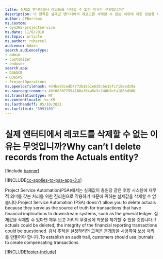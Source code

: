 ```yaml
---
title: 실제값 엔터티에서 레코드를 삭제할 수 없는 이유는 무엇입니까?
description: 이 항목은 실제값 엔터티에서 레코드를 삭제할 수 없는 이유에 대한 정보를 제공합니다.
author: JPBurrows
ms.custom:
- dyn365-projectservice
ms.date: 11/6/2018
ms.topic: article
ms.author: ruhercul
audience: Admin
search.audienceType:
- admin
- customizer
- enduser
search.app:
- D365CE
- D365PS
- ProjectOperations
ms.openlocfilehash: 434be93cedb4772616b1e6d5cbe15fc715eed19a
ms.sourcegitcommit: 40f68387f594180af64a5e5c748b6efa188bd300
ms.translationtype: HT
ms.contentlocale: ko-KR
ms.lasthandoff: 05/10/2021
ms.locfileid: "5993109"
---
```

# <a name="why-cant-i-delete-records-from-the-actuals-entity"></a><span data-ttu-id="57719-103">실제 엔터티에서 레코드를 삭제할 수 없는 이유는 무엇입니까?</span><span class="sxs-lookup"><span data-stu-id="57719-103">Why can’t I delete records from the Actuals entity?</span></span>

[!include [banner](../includes/psa-now-project-operations.md)]

[!INCLUDE[cc-applies-to-psa-app-3.x](../includes/cc-applies-to-psa-app-3x.md)]

<span data-ttu-id="57719-104">Project Service Automation(PSA)에서는 실제값이 총원장 같은 후방 시스템에 재무적 의미를 갖는 처리를 위한 진리원으로 작용하기 때문에 귀하는 실제값을 삭제할 수 없습니다.</span><span class="sxs-lookup"><span data-stu-id="57719-104">Project Service Automation (PSA) doesn't allow you to delete actuals because they serve as the source of truth for transactions that have financial implications to downstream systems, such as the general ledger.</span></span> <span data-ttu-id="57719-105">실제값을 삭제할 수 있다면 재무 보고 처리의 무결성에 의문을 제기할 수 있을 것입니다.</span><span class="sxs-lookup"><span data-stu-id="57719-105">If actuals could be deleted, the integrity of the financial reporting transactions could be questioned.</span></span> <span data-ttu-id="57719-106">감사 추적을 설정하려면 고객은 분개장을 사용하여 보상 처리를 만들어야 합니다.</span><span class="sxs-lookup"><span data-stu-id="57719-106">To establish an audit trail, customers should use journals to create compensating transactions.</span></span>



[!INCLUDE[footer-include](../includes/footer-banner.md)]